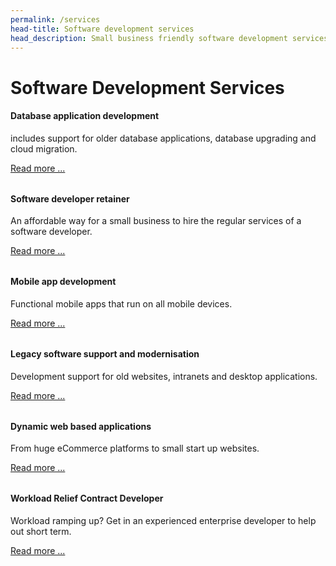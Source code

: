 ```yaml
---
permalink: /services
head-title: Software development services
head_description: Small business friendly software development services and enterprise level services.
---
```


# Software Development Services


<div class="container" id="services">
  <div class="row" >
    <div class="col-sm" style="margin-bottom:2rem">
        <div class="card">
            <div class="card-header" ><i class="fa fa-database icon-db x3"></i></div>
            <div class="card-body">
                <h4 class="card-title">Database application development</h4>
                <p class="card-text">includes support for older database applications, database upgrading and cloud migration.</p>
                <a href="/database-developer" class="btn btn-primary">Read more ...</a>
            </div>
        </div>    
    </div>
    <div class="col-sm" style="margin-bottom:2rem">
        <div class="card">
            <div class="card-header"><i class="fas fa-code icon-retainer x3" ></i></div>
            <div class="card-body">
                <h4 class="card-title">Software developer retainer</h4>
                <p class="card-text">An affordable way for a small business to hire the regular services of a software developer.</p>
                <a href="/software-developer-retainer" class="btn btn-primary">Read more ...</a>
            </div>
        </div>
    </div>
  </div>

  <div class="row">
    <div class="col-sm" style="margin-bottom:2rem">
        <div class="card" >
            <div class="card-header"><i class="fas fa-mobile-alt icon-mobile-app x3"></i></div>
            <div class="card-body">
                <h4 class="card-title">Mobile app development</h4>
                <p class="card-text">Functional mobile apps that run on all mobile devices.</p>
                <a href="/mobile-app-development" class="btn btn-primary">Read more ...</a>
            </div>
        </div>    
    </div>
    <div class="col-sm" style="margin-bottom:2rem">
        <div class="card">
            <div class="card-header" ><i class="far fa-save icon-legacy x3"></i></div>
            <div class="card-body">
                <h4 class="card-title">Legacy software support and modernisation</h4>
                <p class="card-text">Development support for old websites, intranets and desktop applications.</p>
                <a href="/legacy-applications" class="btn btn-primary">Read more ...</a>
            </div>
        </div>
    </div>
  </div>

   <div class="row">
    <div class="col-sm" style="margin-bottom:2rem">
        <div class="card">
            <div class="card-header"><i class="fas fa-laptop-code icon-dev x3"></i></div>
            <div class="card-body">
                <h4 class="card-title">Dynamic web based applications</h4>
                <p class="card-text">From huge eCommerce platforms to small start up websites.</p>
                <a href="/web-developer" class="btn btn-primary">Read more ...</a>
            </div>
        </div>
    </div>
    <div class="col-sm" style="margin-bottom:2rem">
        <div class="card">
            <div class="card-header" ><i class="fas fa-sitemap icon-wlr x3"></i></div>
            <div class="card-body">
                <h4 class="card-title">Workload Relief Contract Developer</h4>
                <p class="card-text">Workload ramping up? Get in an experienced enterprise developer to help out short term.</p>
                <a href="/workload-relief-contractor" class="btn btn-primary">Read more ...</a>
            </div>
        </div>
    </div>
  </div>
</div>
